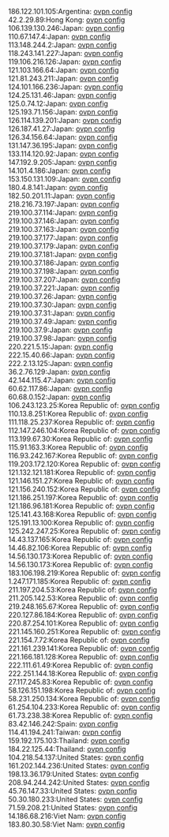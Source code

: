 186.122.101.105:Argentina: [ovpn config](vpn/186_122_101_105.ovpn)  
42.2.29.89:Hong Kong: [ovpn config](vpn/42_2_29_89.ovpn)  
106.139.130.246:Japan: [ovpn config](vpn/106_139_130_246.ovpn)  
110.67.147.4:Japan: [ovpn config](vpn/110_67_147_4.ovpn)  
113.148.244.2:Japan: [ovpn config](vpn/113_148_244_2.ovpn)  
118.243.141.227:Japan: [ovpn config](vpn/118_243_141_227.ovpn)  
119.106.216.126:Japan: [ovpn config](vpn/119_106_216_126.ovpn)  
121.103.166.64:Japan: [ovpn config](vpn/121_103_166_64.ovpn)  
121.81.243.211:Japan: [ovpn config](vpn/121_81_243_211.ovpn)  
124.101.166.236:Japan: [ovpn config](vpn/124_101_166_236.ovpn)  
124.25.131.46:Japan: [ovpn config](vpn/124_25_131_46.ovpn)  
125.0.74.12:Japan: [ovpn config](vpn/125_0_74_12.ovpn)  
125.193.71.156:Japan: [ovpn config](vpn/125_193_71_156.ovpn)  
126.114.139.201:Japan: [ovpn config](vpn/126_114_139_201.ovpn)  
126.187.41.27:Japan: [ovpn config](vpn/126_187_41_27.ovpn)  
126.34.156.64:Japan: [ovpn config](vpn/126_34_156_64.ovpn)  
131.147.36.195:Japan: [ovpn config](vpn/131_147_36_195.ovpn)  
133.114.120.92:Japan: [ovpn config](vpn/133_114_120_92.ovpn)  
147.192.9.205:Japan: [ovpn config](vpn/147_192_9_205.ovpn)  
14.101.4.186:Japan: [ovpn config](vpn/14_101_4_186.ovpn)  
153.150.131.109:Japan: [ovpn config](vpn/153_150_131_109.ovpn)  
180.4.8.141:Japan: [ovpn config](vpn/180_4_8_141.ovpn)  
182.50.201.11:Japan: [ovpn config](vpn/182_50_201_11.ovpn)  
218.216.73.197:Japan: [ovpn config](vpn/218_216_73_197.ovpn)  
219.100.37.114:Japan: [ovpn config](vpn/219_100_37_114.ovpn)  
219.100.37.146:Japan: [ovpn config](vpn/219_100_37_146.ovpn)  
219.100.37.163:Japan: [ovpn config](vpn/219_100_37_163.ovpn)  
219.100.37.177:Japan: [ovpn config](vpn/219_100_37_177.ovpn)  
219.100.37.179:Japan: [ovpn config](vpn/219_100_37_179.ovpn)  
219.100.37.181:Japan: [ovpn config](vpn/219_100_37_181.ovpn)  
219.100.37.186:Japan: [ovpn config](vpn/219_100_37_186.ovpn)  
219.100.37.198:Japan: [ovpn config](vpn/219_100_37_198.ovpn)  
219.100.37.207:Japan: [ovpn config](vpn/219_100_37_207.ovpn)  
219.100.37.221:Japan: [ovpn config](vpn/219_100_37_221.ovpn)  
219.100.37.26:Japan: [ovpn config](vpn/219_100_37_26.ovpn)  
219.100.37.30:Japan: [ovpn config](vpn/219_100_37_30.ovpn)  
219.100.37.31:Japan: [ovpn config](vpn/219_100_37_31.ovpn)  
219.100.37.49:Japan: [ovpn config](vpn/219_100_37_49.ovpn)  
219.100.37.9:Japan: [ovpn config](vpn/219_100_37_9.ovpn)  
219.100.37.98:Japan: [ovpn config](vpn/219_100_37_98.ovpn)  
220.221.5.15:Japan: [ovpn config](vpn/220_221_5_15.ovpn)  
222.15.40.66:Japan: [ovpn config](vpn/222_15_40_66.ovpn)  
222.2.13.125:Japan: [ovpn config](vpn/222_2_13_125.ovpn)  
36.2.76.129:Japan: [ovpn config](vpn/36_2_76_129.ovpn)  
42.144.115.47:Japan: [ovpn config](vpn/42_144_115_47.ovpn)  
60.62.117.86:Japan: [ovpn config](vpn/60_62_117_86.ovpn)  
60.68.0.152:Japan: [ovpn config](vpn/60_68_0_152.ovpn)  
106.243.123.25:Korea Republic of: [ovpn config](vpn/106_243_123_25.ovpn)  
110.13.8.251:Korea Republic of: [ovpn config](vpn/110_13_8_251.ovpn)  
111.118.25.237:Korea Republic of: [ovpn config](vpn/111_118_25_237.ovpn)  
112.147.246.104:Korea Republic of: [ovpn config](vpn/112_147_246_104.ovpn)  
113.199.67.30:Korea Republic of: [ovpn config](vpn/113_199_67_30.ovpn)  
115.91.163.3:Korea Republic of: [ovpn config](vpn/115_91_163_3.ovpn)  
116.93.242.167:Korea Republic of: [ovpn config](vpn/116_93_242_167.ovpn)  
119.203.172.120:Korea Republic of: [ovpn config](vpn/119_203_172_120.ovpn)  
121.132.121.181:Korea Republic of: [ovpn config](vpn/121_132_121_181.ovpn)  
121.146.151.27:Korea Republic of: [ovpn config](vpn/121_146_151_27.ovpn)  
121.156.240.152:Korea Republic of: [ovpn config](vpn/121_156_240_152.ovpn)  
121.186.251.197:Korea Republic of: [ovpn config](vpn/121_186_251_197.ovpn)  
121.186.96.181:Korea Republic of: [ovpn config](vpn/121_186_96_181.ovpn)  
125.141.43.168:Korea Republic of: [ovpn config](vpn/125_141_43_168.ovpn)  
125.191.13.100:Korea Republic of: [ovpn config](vpn/125_191_13_100.ovpn)  
125.242.247.25:Korea Republic of: [ovpn config](vpn/125_242_247_25.ovpn)  
14.43.137.165:Korea Republic of: [ovpn config](vpn/14_43_137_165.ovpn)  
14.46.82.106:Korea Republic of: [ovpn config](vpn/14_46_82_106.ovpn)  
14.56.130.173:Korea Republic of: [ovpn config](vpn/14_56_130_173.ovpn)  
14.56.130.173:Korea Republic of: [ovpn config](vpn/14_56_130_173.ovpn)  
183.106.198.219:Korea Republic of: [ovpn config](vpn/183_106_198_219.ovpn)  
1.247.171.185:Korea Republic of: [ovpn config](vpn/1_247_171_185.ovpn)  
211.197.204.53:Korea Republic of: [ovpn config](vpn/211_197_204_53.ovpn)  
211.205.142.53:Korea Republic of: [ovpn config](vpn/211_205_142_53.ovpn)  
219.248.165.67:Korea Republic of: [ovpn config](vpn/219_248_165_67.ovpn)  
220.127.86.184:Korea Republic of: [ovpn config](vpn/220_127_86_184.ovpn)  
220.87.254.101:Korea Republic of: [ovpn config](vpn/220_87_254_101.ovpn)  
221.145.160.251:Korea Republic of: [ovpn config](vpn/221_145_160_251.ovpn)  
221.154.7.72:Korea Republic of: [ovpn config](vpn/221_154_7_72.ovpn)  
221.161.239.141:Korea Republic of: [ovpn config](vpn/221_161_239_141.ovpn)  
221.166.181.128:Korea Republic of: [ovpn config](vpn/221_166_181_128.ovpn)  
222.111.61.49:Korea Republic of: [ovpn config](vpn/222_111_61_49.ovpn)  
222.251.144.18:Korea Republic of: [ovpn config](vpn/222_251_144_18.ovpn)  
27.117.245.83:Korea Republic of: [ovpn config](vpn/27_117_245_83.ovpn)  
58.126.151.198:Korea Republic of: [ovpn config](vpn/58_126_151_198.ovpn)  
58.231.250.134:Korea Republic of: [ovpn config](vpn/58_231_250_134.ovpn)  
61.254.104.233:Korea Republic of: [ovpn config](vpn/61_254_104_233.ovpn)  
61.73.238.38:Korea Republic of: [ovpn config](vpn/61_73_238_38.ovpn)  
83.42.146.242:Spain: [ovpn config](vpn/83_42_146_242.ovpn)  
114.41.194.241:Taiwan: [ovpn config](vpn/114_41_194_241.ovpn)  
159.192.175.103:Thailand: [ovpn config](vpn/159_192_175_103.ovpn)  
184.22.125.44:Thailand: [ovpn config](vpn/184_22_125_44.ovpn)  
104.218.54.137:United States: [ovpn config](vpn/104_218_54_137.ovpn)  
161.202.144.236:United States: [ovpn config](vpn/161_202_144_236.ovpn)  
198.13.36.179:United States: [ovpn config](vpn/198_13_36_179.ovpn)  
208.94.244.242:United States: [ovpn config](vpn/208_94_244_242.ovpn)  
45.76.147.33:United States: [ovpn config](vpn/45_76_147_33.ovpn)  
50.30.180.233:United States: [ovpn config](vpn/50_30_180_233.ovpn)  
71.59.208.21:United States: [ovpn config](vpn/71_59_208_21.ovpn)  
14.186.68.216:Viet Nam: [ovpn config](vpn/14_186_68_216.ovpn)  
183.80.30.58:Viet Nam: [ovpn config](vpn/183_80_30_58.ovpn)  
